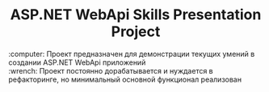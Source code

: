 <h1 align="center">ASP.NET WebApi Skills Presentation Project</h1>
:computer: Проект предназначен для демонстрации текущих умений в создании ASP.NET WebApi приложений
<br/>
:wrench: Проект постоянно дорабатывается и нуждается в рефакторинге, но минимальный основной функционал реализован
